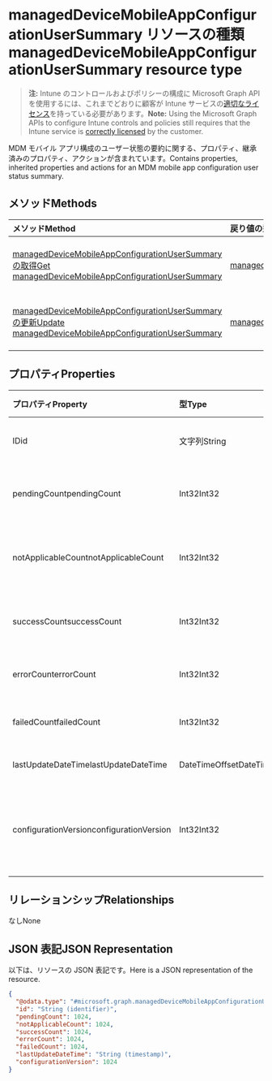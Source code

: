 # <a name="manageddevicemobileappconfigurationusersummary-resource-type"></a><span data-ttu-id="2a315-101">managedDeviceMobileAppConfigurationUserSummary リソースの種類</span><span class="sxs-lookup"><span data-stu-id="2a315-101">managedDeviceMobileAppConfigurationUserSummary resource type</span></span>

> <span data-ttu-id="2a315-102">**注:** Intune のコントロールおよびポリシーの構成に Microsoft Graph API を使用するには、これまでどおりに顧客が Intune サービスの[適切なライセンス](https://go.microsoft.com/fwlink/?linkid=839381)を持っている必要があります。</span><span class="sxs-lookup"><span data-stu-id="2a315-102">**Note:** Using the Microsoft Graph APIs to configure Intune controls and policies still requires that the Intune service is [correctly licensed](https://go.microsoft.com/fwlink/?linkid=839381) by the customer.</span></span>

<span data-ttu-id="2a315-103">MDM モバイル アプリ構成のユーザー状態の要約に関する、プロパティ、継承済みのプロパティ、アクションが含まれています。</span><span class="sxs-lookup"><span data-stu-id="2a315-103">Contains properties, inherited properties and actions for an MDM mobile app configuration user status summary.</span></span>
## <a name="methods"></a><span data-ttu-id="2a315-104">メソッド</span><span class="sxs-lookup"><span data-stu-id="2a315-104">Methods</span></span>
|<span data-ttu-id="2a315-105">メソッド</span><span class="sxs-lookup"><span data-stu-id="2a315-105">Method</span></span>|<span data-ttu-id="2a315-106">戻り値の型</span><span class="sxs-lookup"><span data-stu-id="2a315-106">Return Type</span></span>|<span data-ttu-id="2a315-107">説明</span><span class="sxs-lookup"><span data-stu-id="2a315-107">Description</span></span>|
|:---|:---|:---|
|[<span data-ttu-id="2a315-108">managedDeviceMobileAppConfigurationUserSummary の取得</span><span class="sxs-lookup"><span data-stu-id="2a315-108">Get managedDeviceMobileAppConfigurationUserSummary</span></span>](../api/intune_apps_manageddevicemobileappconfigurationusersummary_get.md)|[<span data-ttu-id="2a315-109">managedDeviceMobileAppConfigurationUserSummary</span><span class="sxs-lookup"><span data-stu-id="2a315-109">managedDeviceMobileAppConfigurationUserSummary</span></span>](../resources/intune_apps_manageddevicemobileappconfigurationusersummary.md)|<span data-ttu-id="2a315-110">[managedDeviceMobileAppConfigurationUserSummary](../resources/intune_apps_manageddevicemobileappconfigurationusersummary.md) オブジェクトのプロパティとリレーションシップを読み取ります。</span><span class="sxs-lookup"><span data-stu-id="2a315-110">Read properties and relationships of the [managedDeviceMobileAppConfigurationUserSummary](../resources/intune_apps_manageddevicemobileappconfigurationusersummary.md) object.</span></span>|
|[<span data-ttu-id="2a315-111">managedDeviceMobileAppConfigurationUserSummary の更新</span><span class="sxs-lookup"><span data-stu-id="2a315-111">Update managedDeviceMobileAppConfigurationUserSummary</span></span>](../api/intune_apps_manageddevicemobileappconfigurationusersummary_update.md)|[<span data-ttu-id="2a315-112">managedDeviceMobileAppConfigurationUserSummary</span><span class="sxs-lookup"><span data-stu-id="2a315-112">managedDeviceMobileAppConfigurationUserSummary</span></span>](../resources/intune_apps_manageddevicemobileappconfigurationusersummary.md)|<span data-ttu-id="2a315-113">[managedDeviceMobileAppConfigurationUserSummary](../resources/intune_apps_manageddevicemobileappconfigurationusersummary.md) オブジェクトのプロパティを更新します。</span><span class="sxs-lookup"><span data-stu-id="2a315-113">Update the properties of a [managedDeviceMobileAppConfigurationUserSummary](../resources/intune_apps_manageddevicemobileappconfigurationusersummary.md) object.</span></span>|

## <a name="properties"></a><span data-ttu-id="2a315-114">プロパティ</span><span class="sxs-lookup"><span data-stu-id="2a315-114">Properties</span></span>
|<span data-ttu-id="2a315-115">プロパティ</span><span class="sxs-lookup"><span data-stu-id="2a315-115">Property</span></span>|<span data-ttu-id="2a315-116">型</span><span class="sxs-lookup"><span data-stu-id="2a315-116">Type</span></span>|<span data-ttu-id="2a315-117">説明</span><span class="sxs-lookup"><span data-stu-id="2a315-117">Description</span></span>|
|:---|:---|:---|
|<span data-ttu-id="2a315-118">ID</span><span class="sxs-lookup"><span data-stu-id="2a315-118">id</span></span>|<span data-ttu-id="2a315-119">文字列</span><span class="sxs-lookup"><span data-stu-id="2a315-119">String</span></span>|<span data-ttu-id="2a315-120">エンティティのキー。</span><span class="sxs-lookup"><span data-stu-id="2a315-120">Key of the entity.</span></span>|
|<span data-ttu-id="2a315-121">pendingCount</span><span class="sxs-lookup"><span data-stu-id="2a315-121">pendingCount</span></span>|<span data-ttu-id="2a315-122">Int32</span><span class="sxs-lookup"><span data-stu-id="2a315-122">Int32</span></span>|<span data-ttu-id="2a315-123">保留中のユーザーの数</span><span class="sxs-lookup"><span data-stu-id="2a315-123">Number of pending Users</span></span>|
|<span data-ttu-id="2a315-124">notApplicableCount</span><span class="sxs-lookup"><span data-stu-id="2a315-124">notApplicableCount</span></span>|<span data-ttu-id="2a315-125">Int32</span><span class="sxs-lookup"><span data-stu-id="2a315-125">Int32</span></span>|<span data-ttu-id="2a315-126">該当しないユーザーの数</span><span class="sxs-lookup"><span data-stu-id="2a315-126">Number of not applicable users.</span></span>|
|<span data-ttu-id="2a315-127">successCount</span><span class="sxs-lookup"><span data-stu-id="2a315-127">successCount</span></span>|<span data-ttu-id="2a315-128">Int32</span><span class="sxs-lookup"><span data-stu-id="2a315-128">Int32</span></span>|<span data-ttu-id="2a315-129">成功したユーザーの数</span><span class="sxs-lookup"><span data-stu-id="2a315-129">Number of succeeded Users</span></span>|
|<span data-ttu-id="2a315-130">errorCount</span><span class="sxs-lookup"><span data-stu-id="2a315-130">errorCount</span></span>|<span data-ttu-id="2a315-131">Int32</span><span class="sxs-lookup"><span data-stu-id="2a315-131">Int32</span></span>|<span data-ttu-id="2a315-132">エラー ユーザーの数</span><span class="sxs-lookup"><span data-stu-id="2a315-132">Number of error Users</span></span>|
|<span data-ttu-id="2a315-133">failedCount</span><span class="sxs-lookup"><span data-stu-id="2a315-133">failedCount</span></span>|<span data-ttu-id="2a315-134">Int32</span><span class="sxs-lookup"><span data-stu-id="2a315-134">Int32</span></span>|<span data-ttu-id="2a315-135">失敗したユーザーの数</span><span class="sxs-lookup"><span data-stu-id="2a315-135">Number of failed Users</span></span>|
|<span data-ttu-id="2a315-136">lastUpdateDateTime</span><span class="sxs-lookup"><span data-stu-id="2a315-136">lastUpdateDateTime</span></span>|<span data-ttu-id="2a315-137">DateTimeOffset</span><span class="sxs-lookup"><span data-stu-id="2a315-137">DateTimeOffset</span></span>|<span data-ttu-id="2a315-138">最終更新時刻</span><span class="sxs-lookup"><span data-stu-id="2a315-138">Last update time</span></span>|
|<span data-ttu-id="2a315-139">configurationVersion</span><span class="sxs-lookup"><span data-stu-id="2a315-139">configurationVersion</span></span>|<span data-ttu-id="2a315-140">Int32</span><span class="sxs-lookup"><span data-stu-id="2a315-140">Int32</span></span>|<span data-ttu-id="2a315-141">対象の概要に関するポリシーのバージョン</span><span class="sxs-lookup"><span data-stu-id="2a315-141">Version of the policy for that overview</span></span>|

## <a name="relationships"></a><span data-ttu-id="2a315-142">リレーションシップ</span><span class="sxs-lookup"><span data-stu-id="2a315-142">Relationships</span></span>
<span data-ttu-id="2a315-143">なし</span><span class="sxs-lookup"><span data-stu-id="2a315-143">None</span></span>
## <a name="json-representation"></a><span data-ttu-id="2a315-144">JSON 表記</span><span class="sxs-lookup"><span data-stu-id="2a315-144">JSON Representation</span></span>
<span data-ttu-id="2a315-145">以下は、リソースの JSON 表記です。</span><span class="sxs-lookup"><span data-stu-id="2a315-145">Here is a JSON representation of the resource.</span></span>
<!--{
  "blockType": "resource",
  "baseType": "microsoft.graph.entity",
  "keyProperty": "id",
  "@odata.type": "microsoft.graph.managedDeviceMobileAppConfigurationUserSummary"
}-->
``` json
{
  "@odata.type": "#microsoft.graph.managedDeviceMobileAppConfigurationUserSummary",
  "id": "String (identifier)",
  "pendingCount": 1024,
  "notApplicableCount": 1024,
  "successCount": 1024,
  "errorCount": 1024,
  "failedCount": 1024,
  "lastUpdateDateTime": "String (timestamp)",
  "configurationVersion": 1024
}
```








